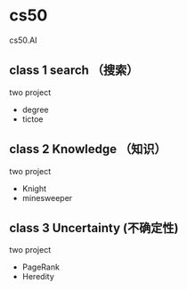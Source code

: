# cs50
cs50.AI

## class 1 search （搜索）

two project
- degree
- tictoe
  
## class 2 Knowledge （知识）

two project
- Knight
- minesweeper

## class 3 Uncertainty (不确定性) 

two project
- PageRank
- Heredity
